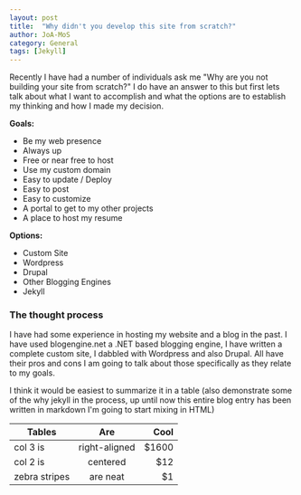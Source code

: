 ```yaml
---
layout: post
title:  "Why didn't you develop this site from scratch?"
author: JoA-MoS
category: General
tags: [Jekyll]
---
```


Recently I have had a number of individuals ask me "Why are you not building your site from scratch?" I do have an answer to this but first lets talk about what I want to accomplish and what the options are to establish my thinking and how I made my decision.

**Goals:**

* Be my web presence
* Always up
* Free or near free to host
* Use my custom domain
* Easy to update / Deploy
* Easy to post
* Easy to customize
* A portal to get to my other projects
* A place to host my resume

**Options:**

* Custom Site
* Wordpress
* Drupal
* Other Blogging Engines
* Jekyll

### The thought process

I have had some experience in hosting my website and a blog in the past. I have used blogengine.net a .NET based blogging engine, I have written a complete custom site, I dabbled with Wordpress and also Drupal. All have their pros and cons I am going to talk about those specifically as they relate to my goals.

I think it would be easiest to summarize it in a table (also demonstrate some of the why jekyll in the process, up until now this entire blog entry has been written in markdown I'm going to start mixing in HTML)

| Tables        | Are           | Cool  |
| ------------- |:-------------:| -----:|
| col 3 is      | right-aligned | $1600 |
| col 2 is      | centered      |   $12 |
| zebra stripes | are neat      |    $1 |
